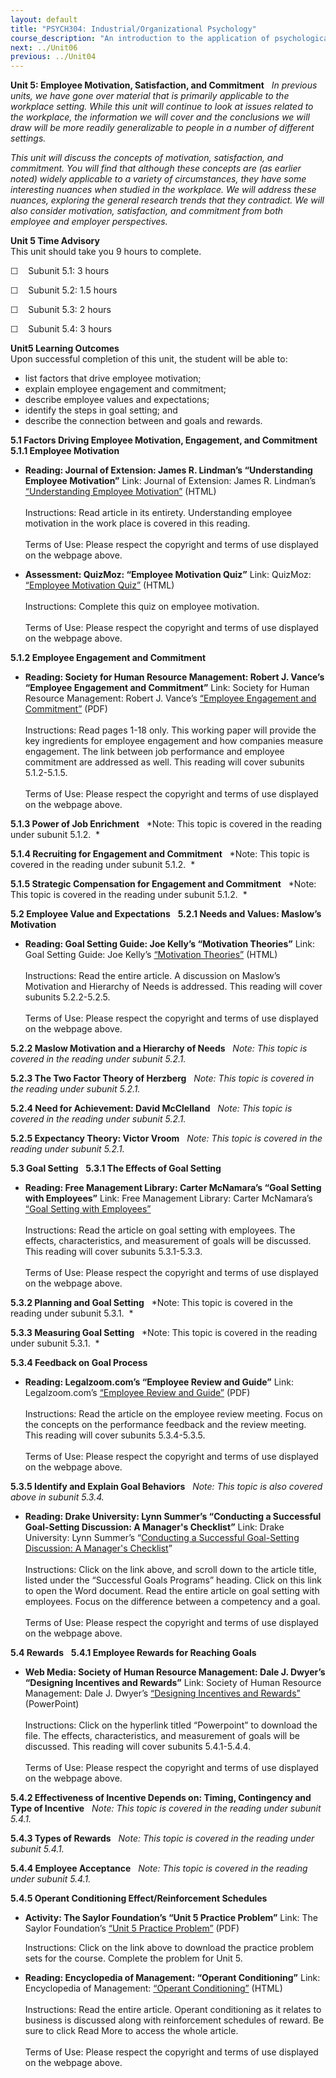 ```yaml
---
layout: default
title: "PSYCH304: Industrial/Organizational Psychology"
course_description: "An introduction to the application of psychological research and theory to human interaction (both with other humans and with human factors, or machines and computers) in the workplace."
next: ../Unit06
previous: ../Unit04
---
```

**Unit 5: Employee Motivation, Satisfaction, and Commitment** <span
id="5"></span> 
*In previous units, we have gone over material that is primarily
applicable to the workplace setting. While this unit will continue to
look at issues related to the workplace, the information we will cover
and the conclusions we will draw will be more readily generalizable to
people in a number of different settings.*  
  
 *This unit will discuss the concepts of motivation, satisfaction, and
commitment. You will find that although these concepts are (as earlier
noted) widely applicable to a variety of circumstances, they have some
interesting nuances when studied in the workplace. We will address these
nuances, exploring the general research trends that they contradict. We
will also consider motivation, satisfaction, and commitment from both
employee and employer perspectives.*

**Unit 5 Time Advisory**  
This unit should take you 9 hours to complete.

☐    Subunit 5.1: 3 hours

☐    Subunit 5.2: 1.5 hours

☐    Subunit 5.3: 2 hours

☐    Subunit 5.4: 3 hours

**Unit5 Learning Outcomes**  
Upon successful completion of this unit, the student will be able to:

-   list factors that drive employee motivation;
-   explain employee engagement and commitment;
-   describe employee values and expectations;
-   identify the steps in goal setting; and
-   describe the connection between and goals and rewards.

**5.1 Factors Driving Employee Motivation, Engagement, and Commitment**
<span id="5.1"></span> 
**5.1.1 Employee Motivation** <span id="5.1.1"></span> 
-   **Reading: Journal of Extension: James R. Lindman’s “Understanding
    Employee Motivation”**
    Link: Journal of Extension: James R. Lindman’s [“Understanding
    Employee Motivation”](http://www.joe.org/joe/1998june/rb3.php)
    (HTML)  
        
     Instructions: Read article in its entirety. Understanding employee
    motivation in the work place is covered in this reading.  
        
     Terms of Use: Please respect the copyright and terms of use
    displayed on the webpage above. 

-   **Assessment: QuizMoz: “Employee Motivation Quiz”**
    Link: QuizMoz: [“Employee Motivation
    Quiz”](http://www.quizmoz.com/quizzes/Management-Quizzes/e/Employee-Motivation-Quiz.asp)
    (HTML)  
        
     Instructions: Complete this quiz on employee motivation.  
        
     Terms of Use: Please respect the copyright and terms of use
    displayed on the webpage above. 

**5.1.2 Employee Engagement and Commitment** <span id="5.1.2"></span> 
-   **Reading: Society for Human Resource Management: Robert J. Vance’s
    “Employee Engagement and Commitment”**
    Link: Society for Human Resource Management: Robert J. Vance’s
    [“Employee Engagement and
    Commitment”](https://www.shrm.org/about/foundation/research/Documents/1006EmployeeEngagementOnlineReport.pdf)
    (PDF)  
        
     Instructions: Read pages 1-18 only. This working paper will provide
    the key ingredients for employee engagement and how companies
    measure engagement. The link between job performance and employee
    commitment are addressed as well. This reading will cover subunits
    5.1.2-5.1.5.  
        
     Terms of Use: Please respect the copyright and terms of use
    displayed on the webpage above.

**5.1.3 Power of Job Enrichment** <span id="5.1.3"></span> 
*Note: This topic is covered in the reading under subunit 5.1.2.  *

**5.1.4 Recruiting for Engagement and Commitment** <span
id="5.1.4"></span> 
*Note: This topic is covered in the reading under subunit 5.1.2.  *

**5.1.5 Strategic Compensation for Engagement and Commitment** <span
id="5.1.5"></span> 
*Note: This topic is covered in the reading under subunit 5.1.2.  *

**5.2 Employee Value and Expectations** <span id="5.2"></span> 
**5.2.1 Needs and Values: Maslow’s Motivation** <span
id="5.2.1"></span> 
-   **Reading: Goal Setting Guide: Joe Kelly’s “Motivation Theories”**
    Link: Goal Setting Guide: Joe Kelly’s [“Motivation
    Theories”](http://www.goal-setting-guide.com/motivation-theory)
    (HTML)  
        
     Instructions: Read the entire article. A discussion on Maslow’s
    Motivation and Hierarchy of Needs is addressed. This reading will
    cover subunits 5.2.2-5.2.5.  
        
     Terms of Use: Please respect the copyright and terms of use
    displayed on the webpage above.

**5.2.2 Maslow Motivation and a Hierarchy of Needs** <span
id="5.2.2"></span> 
*Note: This topic is covered in the reading under subunit 5.2.1.*

**5.2.3 The Two Factor Theory of Herzberg** <span id="5.2.3"></span> 
*Note: This topic is covered in the reading under subunit 5.2.1.*

**5.2.4 Need for Achievement: David McClelland** <span
id="5.2.4"></span> 
*Note: This topic is covered in the reading under subunit 5.2.1.*

**5.2.5 Expectancy Theory: Victor Vroom** <span id="5.2.5"></span> 
*Note: This topic is covered in the reading under subunit 5.2.1.*

**5.3 Goal Setting** <span id="5.3"></span> 
**5.3.1 The Effects of Goal Setting** <span id="5.3.1"></span> 
-   **Reading: Free Management Library: Carter McNamara’s “Goal Setting
    with Employees”**
    Link: Free Management Library: Carter McNamara’s [“Goal Setting with
    Employees”](http://managementhelp.org/employeeperformance/goal-setting.htm)  
        
     Instructions: Read the article on goal setting with employees. The
    effects, characteristics, and measurement of goals will be
    discussed. This reading will cover subunits 5.3.1-5.3.3.  
        
     Terms of Use: Please respect the copyright and terms of use
    displayed on the webpage above.

**5.3.2 Planning and Goal Setting** <span id="5.3.2"></span> 
*Note: This topic is covered in the reading under subunit 5.3.1.  *

**5.3.3 Measuring Goal Setting** <span id="5.3.3"></span> 
*Note: This topic is covered in the reading under subunit 5.3.1.  *

**5.3.4 Feedback on Goal Process** <span id="5.3.4"></span> 
-   **Reading: Legalzoom.com’s “Employee Review and Guide”**
    Link: Legalzoom.com’s [“Employee Review and
    Guide](http://www.legalzoom.com/download/pdf/employee-review.pdf)[”](http://www.legalzoom.com/download/pdf/employee-review.pdf)
    (PDF)  
        
     Instructions: Read the article on the employee review meeting.
    Focus on the concepts on the performance feedback and the review
    meeting. This reading will cover subunits 5.3.4-5.3.5.  
        
     Terms of Use: Please respect the copyright and terms of use
    displayed on the webpage above.

**5.3.5 Identify and Explain Goal Behaviors** <span id="5.3.5"></span> 
*Note: This topic is also covered above in subunit 5.3.4.*

-   **Reading: Drake University: Lynn Summer’s “Conducting a Successful
    Goal-Setting Discussion: A Manager's Checklist”**
    Link: Drake University: Lynn Summer’s “[Conducting a Successful
    Goal-Setting Discussion: A Manager's
    Checklist](http://65.36.138.240/cougarnet/hr/Development/Supervisors/documents/article1.pdf)”  
        
     Instructions: Click on the link above, and scroll down to the
    article title, listed under the “Successful Goals Programs” heading.
    Click on this link to open the Word document. Read the entire
    article on goal setting with employees. Focus on the difference
    between a competency and a goal.  
        
     Terms of Use: Please respect the copyright and terms of use
    displayed on the webpage above.

**5.4 Rewards** <span id="5.4"></span> 
**5.4.1 Employee Rewards for Reaching Goals** <span id="5.4.1"></span> 
-   **Web Media: Society of Human Resource Management: Dale J. Dwyer’s
    “Designing Incentives and Rewards”**
    Link: Society of Human Resource Management: Dale J. Dwyer’s
    [“Designing Incentives and
    Rewards](http://www.shrm.org/education/hreducation/pages/designingincentivesandrewards.aspx)[”](http://www.shrm.org/education/hreducation/pages/designingincentivesandrewards.aspx)
    (PowerPoint)  
         
     Instructions: Click on the hyperlink titled “Powerpoint” to
    download the file. The effects, characteristics, and measurement of
    goals will be discussed. This reading will cover subunits
    5.4.1-5.4.4.  
        
     Terms of Use: Please respect the copyright and terms of use
    displayed on the webpage above.

**5.4.2 Effectiveness of Incentive Depends on: Timing, Contingency and
Type of Incentive** <span id="5.4.2"></span> 
*Note: This topic is covered in the reading under subunit 5.4.1.*

**5.4.3 Types of Rewards** <span id="5.4.3"></span> 
*Note: This topic is covered in the reading under subunit 5.4.1.*

**5.4.4 Employee Acceptance** <span id="5.4.4"></span> 
*Note: This topic is covered in the reading under subunit 5.4.1.*

**5.4.5 Operant Conditioning Effect/Reinforcement Schedules** <span
id="5.4.5"></span> 
-   **Activity: The Saylor Foundation’s “Unit 5 Practice Problem”**
    Link: The Saylor Foundation’s [“Unit 5 Practice
    Problem](http://www.saylor.org/site/wp-content/uploads/2011/07/PSYCH304-ProblemSets-Final.pdf)[”](http://www.saylor.org/site/wp-content/uploads/2011/07/PSYCH304-ProblemSets-Final.pdf) (PDF)  
      
     Instructions: Click on the link above to download the practice
    problem sets for the course. Complete the problem for Unit 5.

-   **Reading: Encyclopedia of Management: “Operant Conditioning”**
    Link: Encyclopedia of Management: [“Operant
    Conditioning”](http://www.encyclopedia.com/topic/Operant_conditioning.aspx)
    (HTML)  
        
     Instructions: Read the entire article. Operant conditioning as it
    relates to business is discussed along with reinforcement schedules
    of reward. Be sure to click Read More to access the whole article.  
        
     Terms of Use: Please respect the copyright and terms of use
    displayed on the webpage above.


